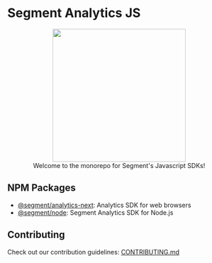 # Segment Analytics JS
<p align="center">
  <a href="https://segment.com">
    <img src="https://brand.segment.com/site-assets/7b19c1a2/images/brand-guidelines/content/twilio/twilio-segment-logo-2x.png" width="300">
  </a>
  <br />
  <caption>Welcome to the monorepo for Segment's Javascript SDKs!</caption>
</p>

## NPM Packages
* [@segment/analytics-next](packages/browser): Analytics SDK for web browsers
* [@segment/node](packages/node): Segment Analytics SDK for Node.js


## Contributing
Check out our contribution guidelines: [CONTRIBUTING.md](CONTRIBUTING.md)
